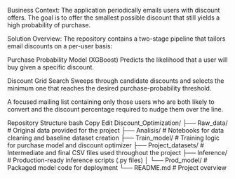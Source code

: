 Business Context:
The application periodically emails users with discount offers. The goal is to offer the smallest possible discount that still yields a high probability of purchase.

Solution Overview:
The repository contains a two-stage pipeline that tailors email discounts on a per-user basis:

Purchase Probability Model (XGBoost)
Predicts the likelihood that a user will buy given a specific discount.

Discount Grid Search
Sweeps through candidate discounts and selects the minimum one that reaches the desired purchase-probability threshold.

 A focused mailing list containing only those users who are both likely to convert and the discount percentage required to nudge them over the line.

Repository Structure
bash
Copy
Edit
Discount_Optimization/
├── Raw_data/              # Original data provided for the project
├── Analisis/              # Notebooks for data cleaning and baseline dataset creation
├── Train_model/           # Training logic for purchase model and discount optimizer
├── Project_datasets/      # Intermediate and final CSV files used throughout the project
├── Inference/             # Production-ready inference scripts (.py files)
│   └── Prod_model/        # Packaged model code for deployment
└── README.md              # Project overview
